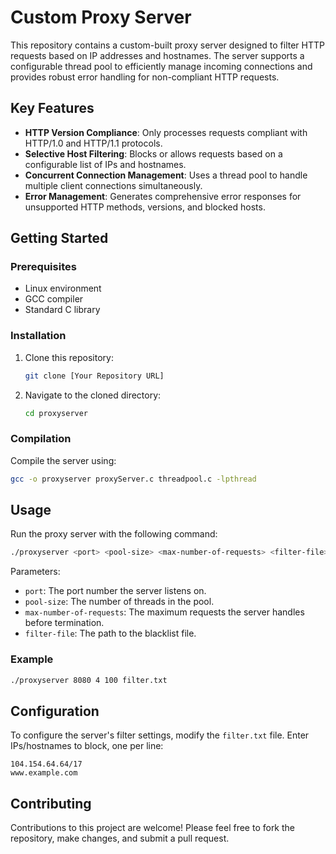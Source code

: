 
# Custom Proxy Server

This repository contains a custom-built proxy server designed to filter HTTP requests based on IP addresses and hostnames. The server supports a configurable thread pool to efficiently manage incoming connections and provides robust error handling for non-compliant HTTP requests.

## Key Features

- **HTTP Version Compliance**: Only processes requests compliant with HTTP/1.0 and HTTP/1.1 protocols.
- **Selective Host Filtering**: Blocks or allows requests based on a configurable list of IPs and hostnames.
- **Concurrent Connection Management**: Uses a thread pool to handle multiple client connections simultaneously.
- **Error Management**: Generates comprehensive error responses for unsupported HTTP methods, versions, and blocked hosts.

## Getting Started

### Prerequisites

- Linux environment
- GCC compiler
- Standard C library

### Installation

1. Clone this repository:
   ```bash
   git clone [Your Repository URL]
   ```
2. Navigate to the cloned directory:
   ```bash
   cd proxyserver
   ```

### Compilation

Compile the server using:
```bash
gcc -o proxyserver proxyServer.c threadpool.c -lpthread
```

## Usage

Run the proxy server with the following command:
```bash
./proxyserver <port> <pool-size> <max-number-of-requests> <filter-file>
```
Parameters:
- `port`: The port number the server listens on.
- `pool-size`: The number of threads in the pool.
- `max-number-of-requests`: The maximum requests the server handles before termination.
- `filter-file`: The path to the blacklist file.

### Example
```bash
./proxyserver 8080 4 100 filter.txt
```

## Configuration

To configure the server's filter settings, modify the `filter.txt` file. Enter IPs/hostnames to block, one per line:
```
104.154.64.64/17
www.example.com
```

## Contributing

Contributions to this project are welcome! Please feel free to fork the repository, make changes, and submit a pull request.


